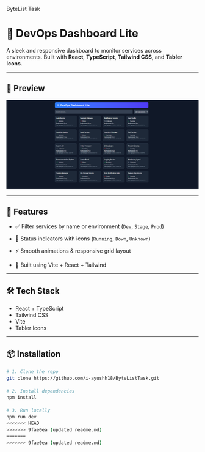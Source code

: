 ByteList Task
# 🚀 DevOps Dashboard Lite

A sleek and responsive dashboard to monitor services across environments. Built with **React**, **TypeScript**, **Tailwind CSS**, and **Tabler Icons**.

---

## 📸 Preview

![Screenshot](./assets/screenshot.png)

---

## 🌟 Features

- ✅ Filter services by name or environment (`Dev`, `Stage`, `Prod`)
- 🎯 Status indicators with icons (`Running`, `Down`, `Unknown`)

- ⚡ Smooth animations & responsive grid layout
- 🧩 Built using Vite + React + Tailwind

---

## 🛠️ Tech Stack

- React + TypeScript
- Tailwind CSS
- Vite
- Tabler Icons

---

## 📦 Installation

```bash
# 1. Clone the repo
git clone https://github.com/i-ayushh18/ByteListTask.git

# 2. Install dependencies
npm install

# 3. Run locally
npm run dev
<<<<<<< HEAD
>>>>>>> 9fae0ea (updated readme.md)
=======
>>>>>>> 9fae0ea (updated readme.md)
